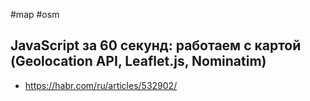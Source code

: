 #map #osm 
## JavaScript за 60 секунд: работаем с картой (Geolocation API, Leaflet.js, Nominatim)
- https://habr.com/ru/articles/532902/